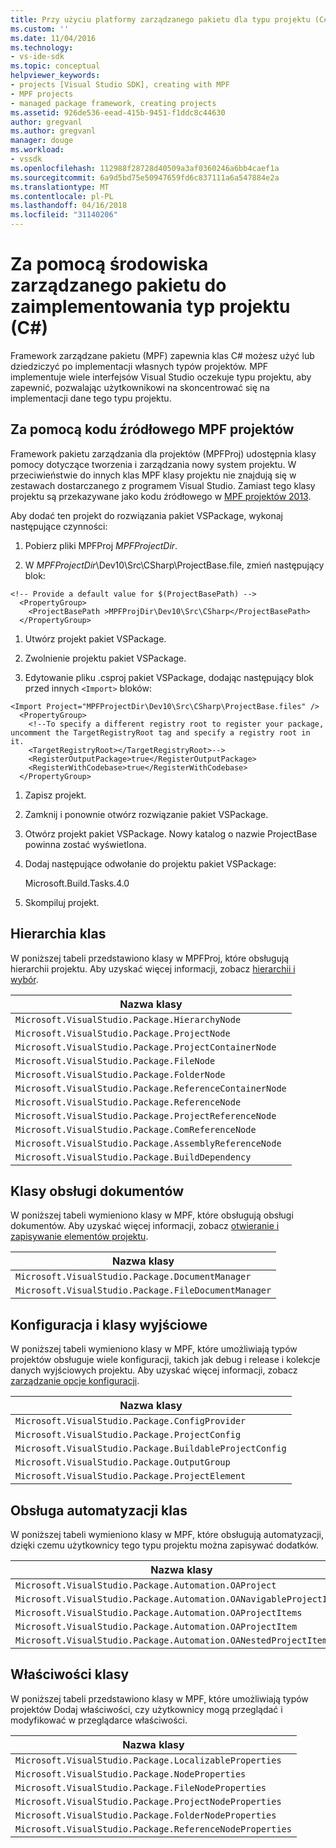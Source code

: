 ```yaml
---
title: Przy użyciu platformy zarządzanego pakietu dla typu projektu (C#) | Dokumentacja firmy Microsoft
ms.custom: ''
ms.date: 11/04/2016
ms.technology:
- vs-ide-sdk
ms.topic: conceptual
helpviewer_keywords:
- projects [Visual Studio SDK], creating with MPF
- MPF projects
- managed package framework, creating projects
ms.assetid: 926de536-eead-415b-9451-f1ddc8c44630
author: gregvanl
ms.author: gregvanl
manager: douge
ms.workload:
- vssdk
ms.openlocfilehash: 112988f28728d40509a3af0360246a6bb4caef1a
ms.sourcegitcommit: 6a9d5bd75e50947659fd6c837111a6a547884e2a
ms.translationtype: MT
ms.contentlocale: pl-PL
ms.lasthandoff: 04/16/2018
ms.locfileid: "31140206"
---
```

# <a name="using-the-managed-package-framework-to-implement-a-project-type-c"></a>Za pomocą środowiska zarządzanego pakietu do zaimplementowania typ projektu (C#)
Framework zarządzane pakietu (MPF) zapewnia klas C# możesz użyć lub dziedziczyć po implementacji własnych typów projektów. MPF implementuje wiele interfejsów Visual Studio oczekuje typu projektu, aby zapewnić, pozwalając użytkownikowi na skoncentrować się na implementacji dane tego typu projektu.  
  
## <a name="using-the-mpf-project-source-code"></a>Za pomocą kodu źródłowego MPF projektów  
 Framework pakietu zarządzania dla projektów (MPFProj) udostępnia klasy pomocy dotyczące tworzenia i zarządzania nowy system projektu. W przeciwieństwie do innych klas MPF klasy projektu nie znajdują się w zestawach dostarczanego z programem Visual Studio. Zamiast tego klasy projektu są przekazywane jako kodu źródłowego w [MPF projektów 2013](http://mpfproj12.codeplex.com).  
  
 Aby dodać ten projekt do rozwiązania pakiet VSPackage, wykonaj następujące czynności:  
  
1.  Pobierz pliki MPFProj *MPFProjectDir*.  
  
2.  W *MPFProjectDir*\Dev10\Src\CSharp\ProjectBase.file, zmień następujący blok:  
  
```  
<!-- Provide a default value for $(ProjectBasePath) -->  
  <PropertyGroup>  
    <ProjectBasePath >MPFProjDir\Dev10\Src\CSharp</ProjectBasePath>  
  </PropertyGroup>  
```  
  
1.  Utwórz projekt pakiet VSPackage.  
  
2.  Zwolnienie projektu pakiet VSPackage.  
  
3.  Edytowanie pliku .csproj pakiet VSPackage, dodając następujący blok przed innych `<Import>` bloków:  
  
```  
<Import Project="MPFProjectDir\Dev10\Src\CSharp\ProjectBase.files" />  
  <PropertyGroup>  
    <!--To specify a different registry root to register your package, uncomment the TargetRegistryRoot tag and specify a registry root in it.  
    <TargetRegistryRoot></TargetRegistryRoot>-->  
    <RegisterOutputPackage>true</RegisterOutputPackage>  
    <RegisterWithCodebase>true</RegisterWithCodebase>  
  </PropertyGroup>  
```  
  
1.  Zapisz projekt.  
  
2.  Zamknij i ponownie otwórz rozwiązanie pakiet VSPackage.  
  
3.  Otwórz projekt pakiet VSPackage. Nowy katalog o nazwie ProjectBase powinna zostać wyświetlona.  
  
4.  Dodaj następujące odwołanie do projektu pakiet VSPackage:  
  
     Microsoft.Build.Tasks.4.0  
  
5.  Skompiluj projekt.  
  
## <a name="hierarchy-classes"></a>Hierarchia klas  
 W poniższej tabeli przedstawiono klasy w MPFProj, które obsługują hierarchii projektu. Aby uzyskać więcej informacji, zobacz [hierarchii i wybór](../../extensibility/internals/hierarchies-and-selection.md).  
  
|Nazwa klasy|  
|----------------|  
|`Microsoft.VisualStudio.Package.HierarchyNode`|  
|`Microsoft.VisualStudio.Package.ProjectNode`|  
|`Microsoft.VisualStudio.Package.ProjectContainerNode`|  
|`Microsoft.VisualStudio.Package.FileNode`|  
|`Microsoft.VisualStudio.Package.FolderNode`|  
|`Microsoft.VisualStudio.Package.ReferenceContainerNode`|  
|`Microsoft.VisualStudio.Package.ReferenceNode`|  
|`Microsoft.VisualStudio.Package.ProjectReferenceNode`|  
|`Microsoft.VisualStudio.Package.ComReferenceNode`|  
|`Microsoft.VisualStudio.Package.AssemblyReferenceNode`|  
|`Microsoft.VisualStudio.Package.BuildDependency`|  
  
## <a name="document-handling-classes"></a>Klasy obsługi dokumentów  
 W poniższej tabeli wymieniono klasy w MPF, które obsługują obsługi dokumentów. Aby uzyskać więcej informacji, zobacz [otwieranie i zapisywanie elementów projektu](../../extensibility/internals/opening-and-saving-project-items.md).  
  
|Nazwa klasy|  
|----------------|  
|`Microsoft.VisualStudio.Package.DocumentManager`|  
|`Microsoft.VisualStudio.Package.FileDocumentManager`|  
  
## <a name="configuration-and-output-classes"></a>Konfiguracja i klasy wyjściowe  
 W poniższej tabeli wymieniono klasy w MPF, które umożliwiają typów projektów obsługuje wiele konfiguracji, takich jak debug i release i kolekcje danych wyjściowych projektu. Aby uzyskać więcej informacji, zobacz [zarządzanie opcje konfiguracji](../../extensibility/internals/managing-configuration-options.md).  
  
|Nazwa klasy|  
|----------------|  
|`Microsoft.VisualStudio.Package.ConfigProvider`|  
|`Microsoft.VisualStudio.Package.ProjectConfig`|  
|`Microsoft.VisualStudio.Package.BuildableProjectConfig`|  
|`Microsoft.VisualStudio.Package.OutputGroup`|  
|`Microsoft.VisualStudio.Package.ProjectElement`|  
  
## <a name="automation-support-classes"></a>Obsługa automatyzacji klas  
 W poniższej tabeli wymieniono klasy w MPF, które obsługują automatyzacji, dzięki czemu użytkownicy tego typu projektu można zapisywać dodatków.  
  
|Nazwa klasy|  
|----------------|  
|`Microsoft.VisualStudio.Package.Automation.OAProject`|  
|`Microsoft.VisualStudio.Package.Automation.OANavigableProjectItems`|  
|`Microsoft.VisualStudio.Package.Automation.OAProjectItems`|  
|`Microsoft.VisualStudio.Package.Automation.OAProjectItem`|  
|`Microsoft.VisualStudio.Package.Automation.OANestedProjectItem`|  
  
## <a name="properties-classes"></a>Właściwości klasy  
 W poniższej tabeli przedstawiono klasy w MPF, które umożliwiają typów projektów Dodaj właściwości, czy użytkownicy mogą przeglądać i modyfikować w przeglądarce właściwości.  
  
|Nazwa klasy|  
|----------------|  
|`Microsoft.VisualStudio.Package.LocalizableProperties`|  
|`Microsoft.VisualStudio.Package.NodeProperties`|  
|`Microsoft.VisualStudio.Package.FileNodeProperties`|  
|`Microsoft.VisualStudio.Package.ProjectNodeProperties`|  
|`Microsoft.VisualStudio.Package.FolderNodeProperties`|  
|`Microsoft.VisualStudio.Package.ReferenceNodeProperties`|